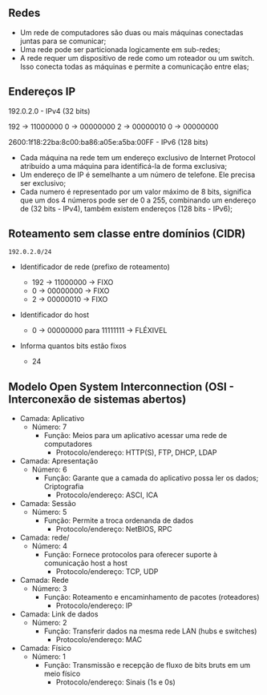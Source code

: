 ## Redes 

- Um rede de computadores são duas ou mais máquinas conectadas juntas para se comunicar;
- Uma rede pode ser particionada logicamente em sub-redes;
- A rede requer um dispositivo de rede como um roteador ou um switch. Isso conecta todas as máquinas e permite a comunicação entre elas;

## Endereços IP

192.0.2.0 - IPv4 (32 bits)

192 -> 11000000
0   -> 00000000
2   -> 00000010
0   -> 00000000

2600:1f18:22ba:8c00:ba86:a05e:a5ba:00FF - IPv6 (128 bits)

- Cada máquina na rede tem um endereço exclusivo de Internet Protocol atribuído a uma máquina para identificá-la de forma exclusiva;
- Um endereço de IP é semelhante a um número de telefone. Ele precisa ser exclusivo;
- Cada numero é representado por um valor máximo de 8 bits, significa que um dos 4 números pode ser de 0 a 255, combinando um endereço de (32 bits - IPv4), também existem endereços (128 bits - IPv6); 

## Roteamento sem classe entre domínios (CIDR)

`192.0.2.0/24`

- Identificador de rede (prefixo de roteamento)
    - 192   -> 11000000 -> FIXO
    - 0     -> 00000000 -> FIXO
    - 2     -> 00000010 -> FIXO

- Identificador do host
    - 0     -> 00000000 para 11111111 -> FLÉXIVEL

- Informa quantos bits estão fixos
    - 24
               
##  Modelo Open System Interconnection (OSI - Interconexão de sistemas abertos)

- Camada: Aplicativo
    - Número: 7 
        - Função: Meios para um aplicativo acessar uma rede de computadores
            - Protocolo/endereço: HTTP(S), FTP, DHCP, LDAP
- Camada: Apresentação
    - Número: 6
        - Função: Garante que a camada do aplicativo possa ler os dados; Criptografia
            - Protocolo/endereço: ASCI, ICA
- Camada: Sessão
    - Número: 5
        - Função: Permite a troca ordenanda de dados
            - Protocolo/endereço: NetBIOS, RPC
- Camada: rede/
    - Número: 4 
        - Função: Fornece protocolos para oferecer suporte à comunicação host a host
            - Protocolo/endereço: TCP, UDP
- Camada: Rede
    - Número: 3
        - Função: Roteamento e encaminhamento de pacotes (roteadores)
            - Protocolo/endereço: IP
- Camada: Link de dados
    - Número: 2 
        - Função: Transferir dados na mesma rede LAN (hubs e switches)
            - Protocolo/endereço: MAC
- Camada: Físico
    - Número: 1
        - Função: Transmissão e recepção de fluxo de bits bruts em um meio físico
            - Protocolo/endereço: Sinais (1s e 0s)

